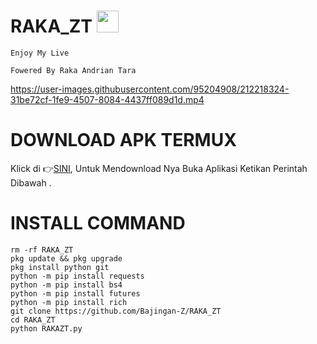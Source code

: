 # RAKA_ZT <img src="https://emojis.slackmojis.com/emojis/images/1588315024/8823/hyperkitty.gif" width="35px"></i></b></h2>
```Enjoy My Live ```

```Fowered By Raka Andrian Tara```

https://user-images.githubusercontent.com/95204908/212218324-31be72cf-1fe9-4507-8084-4437ff089d1d.mp4

# DOWNLOAD APK TERMUX 

Klick di 👉[SINI](https://f-droid.org/repo/com.termux_117.apk), Untuk Mendownload Nya Buka Aplikasi Ketikan Perintah Dibawah .

# INSTALL COMMAND
`````
rm -rf RAKA_ZT
pkg update && pkg upgrade
pkg install python git
python -m pip install requests
python -m pip install bs4
python -m pip install futures
python -m pip install rich
git clone https://github.com/Bajingan-Z/RAKA_ZT
cd RAKA_ZT
python RAKAZT.py
